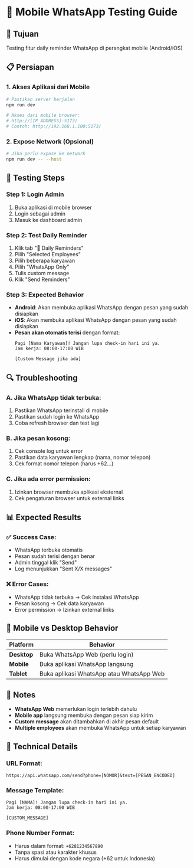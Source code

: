 # 📱 Mobile WhatsApp Testing Guide

## 🎯 **Tujuan**
Testing fitur daily reminder WhatsApp di perangkat mobile (Android/iOS)

## 📋 **Persiapan**

### **1. Akses Aplikasi dari Mobile**
```bash
# Pastikan server berjalan
npm run dev

# Akses dari mobile browser:
# http://[IP_ADDRESS]:5173/
# Contoh: http://192.168.1.100:5173/
```

### **2. Expose Network (Opsional)**
```bash
# Jika perlu expose ke network
npm run dev -- --host
```

## 🧪 **Testing Steps**

### **Step 1: Login Admin**
1. Buka aplikasi di mobile browser
2. Login sebagai admin
3. Masuk ke dashboard admin

### **Step 2: Test Daily Reminder**
1. Klik tab "📱 Daily Reminders"
2. Pilih "Selected Employees"
3. Pilih beberapa karyawan
4. Pilih "WhatsApp Only"
5. Tulis custom message
6. Klik "Send Reminders"

### **Step 3: Expected Behavior**
- **Android**: Akan membuka aplikasi WhatsApp dengan pesan yang sudah disiapkan
- **iOS**: Akan membuka aplikasi WhatsApp dengan pesan yang sudah disiapkan
- **Pesan akan otomatis terisi** dengan format:
  ```
  Pagi [Nama Karyawan]! Jangan lupa check-in hari ini ya. 
  Jam kerja: 08:00-17:00 WIB
  
  [Custom Message jika ada]
  ```

## 🔍 **Troubleshooting**

### **A. Jika WhatsApp tidak terbuka:**
1. Pastikan WhatsApp terinstall di mobile
2. Pastikan sudah login ke WhatsApp
3. Coba refresh browser dan test lagi

### **B. Jika pesan kosong:**
1. Cek console log untuk error
2. Pastikan data karyawan lengkap (nama, nomor telepon)
3. Cek format nomor telepon (harus +62...)

### **C. Jika ada error permission:**
1. Izinkan browser membuka aplikasi eksternal
2. Cek pengaturan browser untuk external links

## 📊 **Expected Results**

### **✅ Success Case:**
- WhatsApp terbuka otomatis
- Pesan sudah terisi dengan benar
- Admin tinggal klik "Send"
- Log menunjukkan "Sent X/X messages"

### **❌ Error Cases:**
- WhatsApp tidak terbuka → Cek instalasi WhatsApp
- Pesan kosong → Cek data karyawan
- Error permission → Izinkan external links

## 🎯 **Mobile vs Desktop Behavior**

| Platform | Behavior |
|----------|----------|
| **Desktop** | Buka WhatsApp Web (perlu login) |
| **Mobile** | Buka aplikasi WhatsApp langsung |
| **Tablet** | Buka aplikasi WhatsApp atau WhatsApp Web |

## 📝 **Notes**

- **WhatsApp Web** memerlukan login terlebih dahulu
- **Mobile app** langsung membuka dengan pesan siap kirim
- **Custom message** akan ditambahkan di akhir pesan default
- **Multiple employees** akan membuka WhatsApp untuk setiap karyawan

## 🔧 **Technical Details**

### **URL Format:**
```
https://api.whatsapp.com/send?phone=[NOMOR]&text=[PESAN_ENCODED]
```

### **Message Template:**
```
Pagi [NAMA]! Jangan lupa check-in hari ini ya. 
Jam kerja: 08:00-17:00 WIB

[CUSTOM_MESSAGE]
```

### **Phone Number Format:**
- Harus dalam format: `+6281234567890`
- Tanpa spasi atau karakter khusus
- Harus dimulai dengan kode negara (+62 untuk Indonesia) 